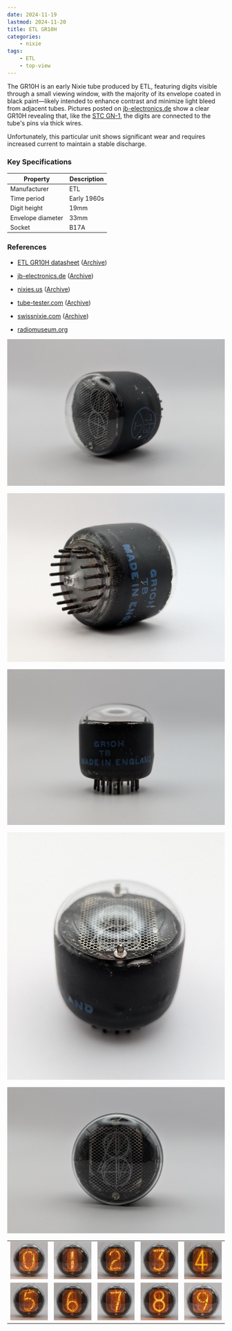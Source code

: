 ```yaml
---
date: 2024-11-19
lastmod: 2024-11-20
title: ETL GR10H
categories:
    - nixie
tags:
    - ETL
    - top-view
---
```


The GR10H is an early Nixie tube produced by ETL, featuring digits visible through a small viewing window, with the majority of its envelope coated in black paint—likely intended to enhance contrast and minimize light bleed from adjacent tubes. Pictures posted on [jb-electronics.de](http://www.jb-electronics.de/html/elektronik/nixies/n_gr10h.htm) show a clear GR10H revealing that, like the [STC GN-1](/nixie/stc-gn-1/), the digits are connected to the tube's pins via thick wires.

Unfortunately, this particular unit shows significant wear and requires increased current to maintain a stable discharge.

### Key Specifications

| Property          | Description |
|-------------------|-------------|
| Manufacturer      | ETL         |
| Time period       | Early 1960s |
| Digit height      | 19mm        |
| Envelope diameter | 33mm        |
| Socket            | B17A        |

### References

- [ETL GR10H datasheet](http://www.jb-electronics.de/downloads/elektronik/nixies/GR10H.pdf) ([Archive](https://web.archive.org/web/20240421195500/http://www.jb-electronics.de/downloads/elektronik/nixies/GR10H.pdf))

- [jb-electronics.de](http://www.jb-electronics.de/html/elektronik/nixies/n_gr10h.htm) ([Archive](https://web.archive.org/web/20240421194554/http://www.jb-electronics.de/html/elektronik/nixies/n_gr10h.htm))

- [nixies.us](https://www.nixies.us/bwg_gallery/gr10h/) ([Archive](https://web.archive.org/web/20240422040424/https://www.nixies.us/bwg_gallery/gr10h/))

- [tube-tester.com](https://www.tube-tester.com/sites/nixie/data/GR10H/GR10H.htm) ([Archive](https://web.archive.org/web/20240424052213/https://www.tube-tester.com/sites/nixie/data/GR10H/GR10H.htm))

- [swissnixie.com](https://www.swissnixie.com/tubes/GR10H/) ([Archive](https://web.archive.org/web/20240424051922/https://www.swissnixie.com/tubes/GR10H/))

- [radiomuseum.org](https://www.radiomuseum.org/tubes/tube_gr10h.html)

[![ETL GR10H](assets/1.jpg)](assets/1.jpg)

[![ETL GR10H](assets/2.jpg)](assets/2.jpg)

[![ETL GR10H](assets/3.jpg)](assets/3.jpg)

[![ETL GR10H](assets/4.jpg)](assets/4.jpg)

[![ETL GR10H](assets/5.jpg)](assets/5.jpg)

<table>
    <tr>
        <td>
            <a href="assets/6.jpg">
                <img src="assets/6.jpg">
            </a>
        </td>
        <td>
            <a href="assets/7.jpg">
                <img src="assets/7.jpg">
            </a>
        </td>
        <td>
            <a href="assets/8.jpg">
                <img src="assets/8.jpg">
            </a>
        </td>
         <td>
            <a href="assets/9.jpg">
                <img src="assets/9.jpg">
            </a>
        </td>
        <td>
            <a href="assets/10.jpg">
                <img src="assets/10.jpg">
            </a>
        </td>
    </tr>
    <tr>
        <td>
            <a href="assets/11.jpg">
                <img src="assets/11.jpg">
            </a>
        </td>
        <td>
            <a href="assets/12.jpg">
                <img src="assets/12.jpg">
            </a>
        </td>
        <td>
            <a href="assets/13.jpg">
                <img src="assets/13.jpg">
            </a>
        </td>
         <td>
            <a href="assets/14.jpg">
                <img src="assets/14.jpg">
            </a>
        </td>
        <td>
            <a href="assets/15.jpg">
                <img src="assets/15.jpg">
            </a>
        </td>
    </tr>
</table>
